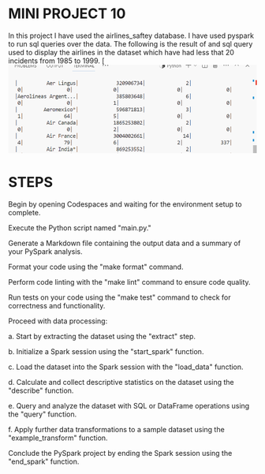 # MINI PROJECT 10 

In this project I have used the airlines_saftey database. I have used pyspark to run sql queries over the data.
The following is the result of and sql query used to display the airlines in the dataset which have had less that 20 incidents from 1985 to 1999. 
[![CI](miniproject10pic.jpg.png)

# STEPS 
Begin by opening Codespaces and waiting for the environment setup to complete.

Execute the Python script named "main.py."

Generate a Markdown file containing the output data and a summary of your PySpark analysis.

Format your code using the "make format" command.

Perform code linting with the "make lint" command to ensure code quality.

Run tests on your code using the "make test" command to check for correctness and functionality.

Proceed with data processing:

a. Start by extracting the dataset using the "extract" step.

b. Initialize a Spark session using the "start_spark" function.

c. Load the dataset into the Spark session with the "load_data" function.

d. Calculate and collect descriptive statistics on the dataset using the "describe" function.

e. Query and analyze the dataset with SQL or DataFrame operations using the "query" function.

f. Apply further data transformations to a sample dataset using the "example_transform" function.

Conclude the PySpark project by ending the Spark session using the "end_spark" function.
